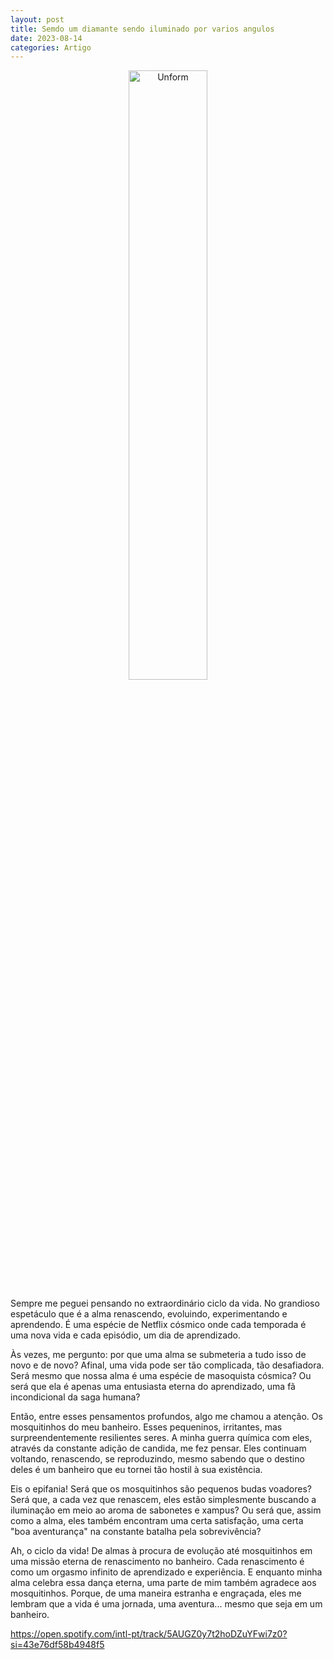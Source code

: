 ```yaml
---
layout: post
title: Semdo um diamante sendo iluminado por varios angulos
date: 2023-08-14
categories: Artigo
---
```


<p align="center">
<img src="{{ site.baseurl }}/images/2023-08-14-Ciclo-de-vida.png" height="50%" width="50%" alt="Unform" />
</p>

Sempre me peguei pensando no extraordinário ciclo da vida. No grandioso espetáculo que é a alma renascendo, evoluindo, experimentando e aprendendo. É uma espécie de Netflix cósmico onde cada temporada é uma nova vida e cada episódio, um dia de aprendizado. 

Às vezes, me pergunto: por que uma alma se submeteria a tudo isso de novo e de novo? Afinal, uma vida pode ser tão complicada, tão desafiadora. Será mesmo que nossa alma é uma espécie de masoquista cósmica? Ou será que ela é apenas uma entusiasta eterna do aprendizado, uma fã incondicional da saga humana?

Então, entre esses pensamentos profundos, algo me chamou a atenção. Os mosquitinhos do meu banheiro. Esses pequeninos, irritantes, mas surpreendentemente resilientes seres. A minha guerra química com eles, através da constante adição de candida, me fez pensar. Eles continuam voltando, renascendo, se reproduzindo, mesmo sabendo que o destino deles é um banheiro que eu tornei tão hostil à sua existência. 

Eis o epifania! Será que os mosquitinhos são pequenos budas voadores? Será que, a cada vez que renascem, eles estão simplesmente buscando a iluminação em meio ao aroma de sabonetes e xampus? Ou será que, assim como a alma, eles também encontram uma certa satisfação, uma certa "boa aventurança" na constante batalha pela sobrevivência?

Ah, o ciclo da vida! De almas à procura de evolução até mosquitinhos em uma missão eterna de renascimento no banheiro. Cada renascimento é como um orgasmo infinito de aprendizado e experiência. E enquanto minha alma celebra essa dança eterna, uma parte de mim também agradece aos mosquitinhos. Porque, de uma maneira estranha e engraçada, eles me lembram que a vida é uma jornada, uma aventura... mesmo que seja em um banheiro.

https://open.spotify.com/intl-pt/track/5AUGZ0y7t2hoDZuYFwi7z0?si=43e76df58b4948f5